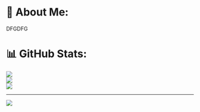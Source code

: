 # 💫 About Me:
DFGDFG

# 📊 GitHub Stats:
![](https://github-readme-stats.vercel.app/api?username=PRATEEK9425&theme=merko&hide_border=false&include_all_commits=false&count_private=false)<br/>
![](https://github-readme-streak-stats.herokuapp.com/?user=PRATEEK9425&theme=merko&hide_border=false)<br/>
![](https://github-readme-stats.vercel.app/api/top-langs/?username=PRATEEK9425&theme=merko&hide_border=false&include_all_commits=false&count_private=false&layout=compact)

---
[![](https://visitcount.itsvg.in/api?id=PRATEEK9425&icon=0&color=0)](https://visitcount.itsvg.in)
